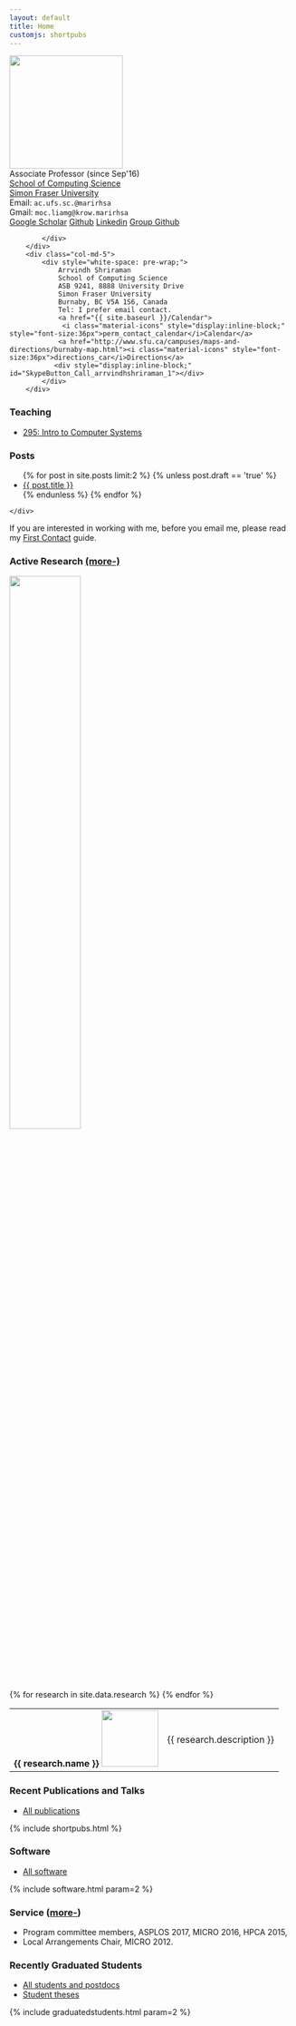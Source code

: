 ```yaml
---
layout: default
title: Home
customjs: shortpubs
---
```


<div class="container">
    <div class="row">
        <div class="col-md-4">
            <img src="{{ site.baseurl }}/public/images/BeFunky.jpg" width="200px" /><br>  
            Associate Professor (since Sep'16) <br>
            <a href="http://www.cs.sfu.ca">School of Computing Science</a> <br>
            <a href="http://www.sfu.ca">Simon Fraser University</a> <br>
            Email: <code><span class="rev">ac.ufs.sc.@marirhsa</span></code> <br>
            Gmail: <code><span class="rev">moc.liamg@krow.marirhsa</span></code><br>
            <div class="button-group">
                <a href="https://scholar.google.ca/citations?user=ZuBFPTcAAAAJ&hl=en" class="button">Google Scholar</a>
                <a href="https://github.com/ashriram" class="button">Github</a>
                <a href="https://ca.linkedin.com/in/ashriram" class="button">Linkedin</a>
                <a href="https://github.com/sfu-arch" class="button">Group Github</a>

            </div>
        </div>
        <div class="col-md-5">
            <div style="white-space: pre-wrap;">
                Arrvindh Shriraman
                School of Computing Science
                ASB 9241, 8888 University Drive
                Simon Fraser University
                Burnaby, BC V5A 1S6, Canada
                Tel: I prefer email contact.
                <a href="{{ site.baseurl }}/Calendar">
                 <i class="material-icons" style="display:inline-block;" style="font-size:36px">perm_contact_calendar</i>Calendar</a>
                <a href="http://www.sfu.ca/campuses/maps-and-directions/burnaby-map.html"><i class="material-icons" style="font-size:36px">directions_car</i>Directions</a>
               <div style="display:inline-block;" id="SkypeButton_Call_arrvindhshriraman_1"></div>
            </div>
        </div>

<!-- <div class="more">
    <ul class="navigate">
        <li><a href="{{ site.baseurl }}/news">more...</a></li>
        <li><a href="{{ site.baseurl }}/tags">Sorted by tags</a></li>
    </ul>
</div>
   -->
   <div class="col-md-3">

<h3 id="teaching">Teaching</h3>
<ul>
  <li> <a href="{{ site.baseurl }}/Courses/CS295/">295: Intro to Computer Systems </a></li>
</ul>

<h3> Posts </h3>
<ul class="posts">
  {% for post in site.posts limit:2 %}
    {% unless post.draft == 'true' %}
      <li>
        <a href="{{ site.baseurl }}{{ post.url }}">
          <div>
            <span class="title">{{ post.title }}</span>
        </div>
        </a>
      </li>
    {% endunless %}
  {% endfor %}
</ul>
</div>

    </div>

</div>

<div class="alert alert-info">
If you are interested in working with me, before you email me, please read my <a href="{{ site.baseurl }}/firstcontact">First Contact</a> guide.
</div>

<!-- <div id="slider">
    <img src="{{ site.baseurl }}/public/images/BeFunky.jpg" alt="Slide 1" />
    <img data-src="{{ site.baseurl }}/public/images/BeFunky.jpg" alt="Slide 2" />
    <img data-src="{{ site.baseurl }}/public/images/BeFunky.jpg" alt="Slide 3" />
    <script src="{{ site.baseurl }}/public/js/images.js"></script>
</div>
 -->

### Active Research <a href="{{ site.baseurl }}/research">(more-)</a>

<img src="{{ site.baseurl }}/public/images/research_wordle_black.png" width="50%" /><br>

<table class="table">
{% for research in site.data.research %}
    <tr>
        <td>
            <b>{{ research.name }}</b>
<img src="{{ site.baseurl }}/public/images/{{ research.picture }}" width="100px" />  </td>
<td>
 <span class="smaller"> {{ research.description }} </span>
        <!-- <ul class="smaller"><li>After: {{ postdoc.after }}</li></ul> -->
    </td>
</tr>
{% endfor %}
</table>

<!-- * Hardware accelerators -->
<!-- //* Cache Coherence and Memory Hierarchy -->
<!-- * Parallelism and Synchronization -->
<!-- //* Energy Efficiency -->

<!--
<p><span class="moreinfo"><a href="{{ site.baseurl }}/news">All news and posts ...</a></span></p>
-->

### Recent Publications and Talks

<div class="more">
    <ul class="navigate">
        <li><a href="{{ site.baseurl }}/publications/index.html">All publications</a></li>
    </ul>
</div>

{% include shortpubs.html %}

### Software

<div class="more">
    <ul class="navigate">
        <li><a href="{{ site.baseurl }}/software/index.html">All software</a></li>
    </ul>
</div>

{% include software.html param=2 %}

### Service (<a href="{{ site.baseurl }}/service">more-</a>)

- Program committee members, ASPLOS 2017, MICRO 2016, HPCA 2015,
- Local Arrangements Chair, MICRO 2012.

### Recently Graduated Students

<div class="more">
    <ul class="navigate">
        <li><a href="{{ site.baseurl }}/people">All students and postdocs</a></li>
        <li><a href="{{ site.baseurl }}/theses">Student theses</a></li>
    </ul>
</div>

{% include graduatedstudents.html param=2 %}

<script src="{{ site.baseurl }}/public/js/ideal-image-slider.js"></script>
<script>
    var slider = new IdealImageSlider.Slider('#slider');
    slider.start();
</script>

<script type="text/javascript" src="https://secure.skypeassets.com/i/scom/js/skype-uri.js"></script>

<script type="text/javascript">
 Skype.ui({
 "name": "chat",
 "element": "SkypeButton_Call_arrvindhshriraman_1",
 "participants": ["arrvindhshriraman"]
 });
</script>
